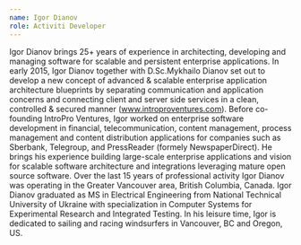```yaml
--- 
name: Igor Dianov
role: Activiti Developer
---
```


Igor Dianov brings 25+ years of experience in architecting, developing and managing software for scalable and persistent enterprise applications. In early 2015, Igor Dianov together with D.Sc.Mykhailo Dianov set out to develop a new concept of advanced & scalable enterprise application architecture blueprints by separating communication and application concerns and connecting client and server side services in a clean, controlled & secured manner (www.introproventures.com). Before co-founding IntroPro Ventures, Igor worked on enterprise software development in financial, telecommunication, content management, process management and content distribution applications for companies such as Sberbank, Telegroup, and PressReader (formely NewspaperDirect). He brings his experience building large-scale enterprise applications and vision for scalable software architecture and integrations leveraging mature open source software. Over the last 15 years of professional activity Igor Dianov was operating in the Greater Vancouver area, British Columbia, Canada. Igor Dianov graduated as MS in Electrical Engineering from National Technical University of Ukraine with specialization in Computer Systems for Experimental Research and Integrated Testing. In his leisure time, Igor is dedicated to sailing and racing windsurfers in Vancouver, BC and Oregon, US.

